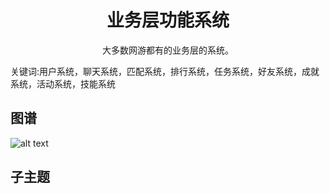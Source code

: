 <h1 align="center">业务层功能系统</h1>
<p align="center">大多数网游都有的业务层的系统。</p>
<p">关键词:用户系统，聊天系统，匹配系统，排行系统，任务系统，好友系统，成就系统，活动系统，技能系统</p>

## 图谱
![alt text](https://github.com/gonglei007/GameDevMind/blob/main/exports/4.6.业务层功能系统.png?raw=true)

## 子主题
